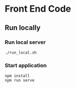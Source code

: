 # Front End Code

## Run locally

### Run local server

    ./run_local.sh
    
### Start application

    npm install
    npm run serve
